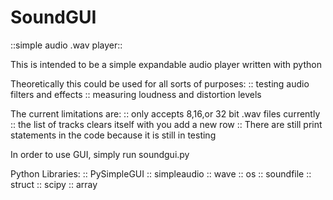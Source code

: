 # SoundGUI
::simple audio .wav player::


This is intended to be a simple expandable audio player written with python

Theoretically this could be used for all sorts of purposes:
 :: testing audio filters and effects 
 :: measuring loudness and distortion levels

The current limitations are:
 :: only accepts 8,16,or 32 bit .wav files currently
 :: the list of tracks clears itself with you add a new row
 :: There are still print statements in the code because it is still in testing 


In order to use GUI, simply run soundgui.py


Python Libraries:
 :: PySimpleGUI
 :: simpleaudio
 :: wave
 :: os
 :: soundfile
 :: struct
 :: scipy
 :: array